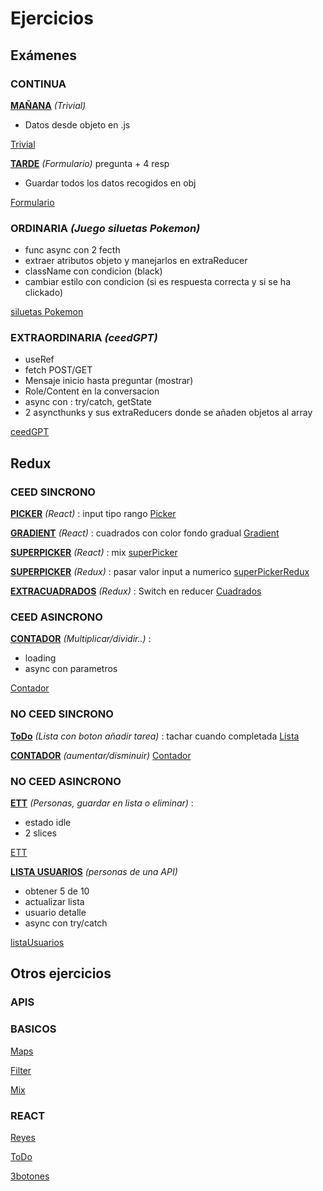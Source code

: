 # Ejercicios

## Exámenes
### CONTINUA
<u>**MAÑANA**</u> *(Trivial)*
- Datos desde objeto en .js
  
[Trivial](EJERCICIOS/examenes/Examen2Eva/resolviendoExamenes/exMañana/ejercicio2Redux/src)

<u>**TARDE**</u> *(Formulario)* pregunta + 4 resp
- Guardar todos los datos recogidos en obj
  
[Formulario](EJERCICIOS/examenes/Examen2Eva/resolviendoExamenes/exTarde/ejercicio2/src)  
    
### ORDINARIA *(Juego siluetas Pokemon)*
- func async con 2 fecth
- extraer atributos objeto y manejarlos en extraReducer
- className con condicion (black)
- cambiar estilo con condicion (si es respuesta correcta y si se ha clickado)

[siluetas Pokemon](EJERCICIOS/examenes/ordinaria/juegopokemon/src)


### EXTRAORDINARIA *(ceedGPT)*
- useRef
- fetch POST/GET
- Mensaje inicio hasta preguntar (mostrar)
- Role/Content en la conversacion
- async con : try/catch, getState
- 2 asyncthunks y sus extraReducers donde se añaden objetos al array

[ceedGPT](EJERCICIOS/examenes/extraordinaria/chat/src)


## Redux
### CEED SINCRONO
<u>**PICKER**</u> *(React)* : input tipo rango
[Picker](EJERCICIOS/ejerciciosRedux/ceed/sincrono/picker/src)

<u>**GRADIENT**</u> *(React)* : cuadrados con color fondo gradual
[Gradient](EJERCICIOS/ejerciciosRedux/ceed/sincrono/gradient2/src)

<u>**SUPERPICKER**</u> *(React)* : mix
[superPicker](EJERCICIOS/ejerciciosRedux/ceed/sincrono/superPicker/src/)

<u>**SUPERPICKER**</u> *(Redux)* : pasar valor input a numerico
[superPickerRedux](EJERCICIOS/ejerciciosRedux/ceed/sincrono/superPickerRedux/src) 

<u>**EXTRACUADRADOS**</u> *(Redux)* : Switch en reducer
[Cuadrados](EJERCICIOS/ejerciciosRedux/ceed/sincrono/ejerExtraCuadrados/extraCuadradosRedux/src) 


### CEED ASINCRONO

<u>**CONTADOR**</u> *(Multiplicar/dividir..)* : 
- loading 
- async con parametros
  
[Contador](EJERCICIOS/ejerciciosRedux/ceed/asincrono/Contador2/src) 

### NO CEED SINCRONO

<u>**ToDo**</u> *(Lista con boton añadir tarea)* : tachar cuando completada
[Lista](EJERCICIOS/ejerciciosRedux/noCeed/sincrono/todo) 

<u>**CONTADOR**</u> *(aumentar/disminuir)* 
[Contador](EJERCICIOS/ejerciciosRedux/noCeed/sincrono/contador/src) 

### NO CEED ASINCRONO

<u>**ETT**</u> *(Personas, guardar en lista o eliminar)* : 
- estado idle 
- 2 slices
  
[ETT](EJERCICIOS/ejerciciosRedux/noCeed/asincrono/ett/src) 

<u>**LISTA USUARIOS**</u> *(personas de una API)* 
- obtener 5 de 10
- actualizar lista
- usuario detalle
- async con try/catch
  
[listaUsuarios](EJERCICIOS/ejerciciosRedux/noCeed/asincrono/listausuarios/src) 


## Otros ejercicios

### APIS

### BASICOS

[Maps](EJERCICIOS/otrosEjercicios/basicos/maps.js)

[Filter](EJERCICIOS/otrosEjercicios/basicos/filter.js)

[Mix](EJERCICIOS/otrosEjercicios/basicos/mix.js)


### REACT


[Reyes](EJERCICIOS/otrosEjercicios/React/reyes/src/)

[ToDo](EJERCICIOS/otrosEjercicios/React/toDo/src/)

[3botones](EJERCICIOS/otrosEjercicios/React/tresBotones/)